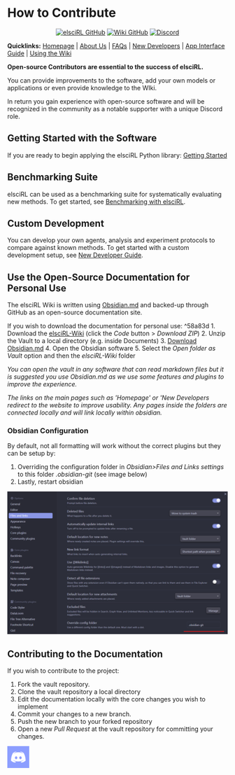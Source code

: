 # How to Contribute

<div align="center">

<a href="https://github.com/pdfosborne/elsciRL">![elsciRL GitHub](https://img.shields.io/github/stars/pdfosborne/elsciRL?style=for-the-badge&logo=github&label=elsciRL&link=https%3A%2F%2Fgithub.com%2Fpdfosborne%2FelsciRL)</a> <a href="https://github.com/pdfosborne/elsciRL-Wiki">![Wiki GitHub](https://img.shields.io/github/stars/pdfosborne/elsciRL-Wiki?style=for-the-badge&logo=github&label=elsciRL-Wiki&link=https%3A%2F%2Fgithub.com%2Fpdfosborne%2FelsciRL-Wiki)</a> <a href="https://discord.gg/GgaqcrYCxt">![Discord](https://img.shields.io/discord/1310579689315893248?style=for-the-badge&logo=discord&label=Discord&link=https%3A%2F%2Fdiscord.com%2Fchannels%2F1184202186469683200%2F1184202186998173878)</a>

</div>

**Quicklinks:** [Homepage](https://elsci.org) | [About Us](https://elsci.org/About+us) | [FAQs](https://elsci.org/FAQs) | [New Developers](https://elsci.org/Developer+Guide)  | [App Interface Guide](https://elsci.org/App+Interface+Guide) | [Using the Wiki](https://elsci.org/Docs+&+Wiki+Guide)

**Open-source Contributors are essential to the success of elsciRL.**

You can provide improvements to the software, add your own models or applications or even provide knowledge to the WIki.

In return you gain experience with open-source software and will be recognized in the community as a notable supporter with a unique Discord role.


## Getting Started with the Software
If you are ready to begin applying the elsciRL Python library: [Getting Started](https://elsci.org/Developer+Guide)

## Benchmarking Suite

elsciRL can be used as a benchmarking suite for systematically evaluating new methods. To get started, see [Benchmarking with elsciRL](<./elsciRL Core/V - Benchmarking Suite/1 - Benchmarking with elsciRL.md>).

## Custom Development

You can develop your own agents, analysis and experiment protocols to compare against known methods. To get started with a custom development setup, see [New Developer Guide](https://elsci.org/Developer+Guide).


## Use the Open-Source Documentation for Personal Use

The elsciRL Wiki is written using [Obsidian.md](https://obsidian.md/) and backed-up through GitHub as an open-source documentation site. 

If you wish to download the documentation for personal use: ^58a83d
	1. Download the [elsciRL-Wiki](https://github.com/pdfosborne/elsciRL-Wiki) (click the *Code* button > *Download ZIP*)
	2. Unzip the Vault to a local directory (e.g. inside Documents)
	3. [Download Obsidian.md](https://obsidian.md/download)
	4. Open the Obsidian software
	5. Select the *Open folder as Vault* option and then the *elsciRL-Wiki* folder 

*You can open the vault in any software that can read markdown files but it is suggested you use Obsidian.md as we use some features and plugins to improve the experience.*

*The links on the main pages such as 'Homepage' or 'New Developers redirect to the website to improve usability. Any pages inside the folders are connected locally and will link locally within obsidian.*


### Obsidian Configuration

By default, not all formatting will work without the correct plugins but they can be setup by:
1. Overriding the configuration folder in *Obsidian>Files and Links settings* to this folder *.obsidian-git* (see image below)
2. Lastly, restart obsidian

![Obsidian settings](<./Documentation/0 - Prerequisites/_images/Obsidian settings.png>)

## Contributing to the Documentation

If you wish to contribute to the project:
1. Fork the vault repository.
2. Clone the vault repository a local directory 
3. Edit the documentation locally with the core changes you wish to implement
4. Commit your changes to a new branch.
5. Push the new branch to your forked repository
6. Open a new *Pull Request* at the vault repository for committing your changes.

<div id="sticky-button">
  <a href="https://discord.gg/GgaqcrYCxt"><img src="https://raw.githubusercontent.com/pdfosborne/elsciRL-Wiki/refs/heads/main/Resources/images/discord_icon.png" width="50"></a>
</div>